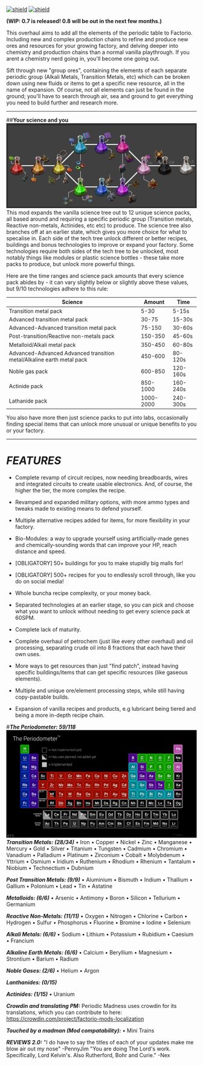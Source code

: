 [![shield](https://img.shields.io/badge/Ko--fi-Donate%20-ff0000?logo=kofi&logoColor=ffffff)](https://ko-fi.com/blackatm38526)
[![shield](https://img.shields.io/badge/dynamic/json?color=orange&label=Factorio&query=downloads_count&suffix=%20downloads&url=https%3A%2F%2Fmods.factorio.com%2Fapi%2Fmods%2Fperiodic-madness)](https://mods.factorio.com/mod/periodic-madness)


**(WIP: 0.7 is released! 0.8 will be out in the next few months.)**

This overhaul aims to add all the elements of the periodic table to Factorio. Including new and complex production chains to refine and produce new ores and resources for your growing factory, and delving deeper into chemistry and production chains than a normal vanilla playthrough. If you arent a chemistry nerd going in, you'll become one going out.

Sift through new "group ores", containing the elements of each separate periodic group (Alkali Metals, Transition Metals, etc) which can be broken down using new fluids or items to get a specific new resource, all in the name of expansion. Of course, not all elements can just be found in the ground; you'll have to search through air, sea and ground to get everything you need to build further and research more.
*  * *
##**Your science and you**
![Science and You](gallery/science-and-you.png)
This mod expands the vanilla science tree out to 12 unique science packs, all based around and requiring a specific periodic group (Transition metals, Reactive non-metals, Actinides, etc etc) to produce. The science tree also branches off at an earlier state, which gives you more choice for what to specalise in. Each side of the tech tree unlock different or better recipes, buildings and bonus technologies to improve or expand your factory.
Some technologies require both sides of the tech tree to be unlocked, most notably things like modules or plastic science bottles - these take more packs to produce, but unlock more powerful things.

Here are the time ranges and science pack amounts that every science pack abides by - it can vary slightly below or slightly above these values, but 9/10 technologies adhere to this rule:

| Science | Amount | Time |
| ------- | ------ | ---- |
| Transition metal pack | 5-30 | 5-15s |
| Advanced transition metal pack | 30-75 | 15-30s |
| Advanced-Advanced transition metal pack | 75-150 | 30-60s |
| Post-transition/Reactive non-metals pack | 150-350 | 45-60s |
| Metalloid/Alkali metal pack | 350-450 | 60-80s |
| Advanced-Advanced Advanced transition metal/Alkaline earth metal pack | 450-600 | 80-120s |
| Noble gas pack | 600-850 | 120-160s |
| Actinide pack | 850-1000 | 160-240s |
| Lathanide pack | 1000-2000 | 240-300s |

You also have more then just science packs to put into labs, occasionally finding special items that can unlock more unusual or unique benefits to you or your factory.

* * *
# ***FEATURES***

* Complete revamp of circuit recipes, now needing breadboards, wires and integrated circuits to create usable electronics. And, of course, the higher the tier, the more complex the recipe.

* Revamped and expanded military options, with more ammo types and tweaks made to existing means to defend yourself.

* Multiple alternative recipes added for items, for more flexibility in your factory. 

* Bio-Modules: a way to upgrade yourself using artificially-made genes and chemically-sounding words that can improve your HP, reach distance and speed.

* [OBLIGATORY] 50+ buildings for you to make stupidly big malls for!

* [OBLIGATORY]  500+ recipes for you to endlessly scroll through, like you do on social media!

* Whole buncha recipe complexity, or your money back.

* Separated technologies at an earlier stage, so you can pick and choose what you want to unlock without needing to get every science pack at 60SPM.

* Complete lack of maturity.

* Complete overhaul of petrochem (just like every other overhaul) and oil processing, separating crude oil into 8 fractions that each have their own uses.

* More ways to get resources than just "find patch", instead having specific buildings/items that can get specific resources (like gaseous elements).

* Multiple and unique ore/element processing steps, while still having copy-pastable builds.

* Expansion of vanilla recipes and products, e.g lubricant being tiered and being a more in-depth recipe chain.


#***The Periodometer: 59/118***
![The Periodometer](gallery/periodometer.png)
***Transition Metals: (28/34)***
• Iron
• Copper
• Nickel
• Zinc
• Manganese
• Mercury
• Gold 
• Silver
• Titanium 
• Tungsten
• Cadmium 
• Chromium
• Vanadium
• Palladium
• Platinum
• Zirconium
• Cobalt
• Molybdenum
• Yttrium
• Osmium
• Iridium
• Ruthenium
• Rhodium
• Rhenium
• Tantalum
• Niobium
• Technectium
• Dubnium

***Post Transition Metals: (9/9)***
• Aluminium 
• Bismuth
• Indium
• Thallium
• Gallium
• Polonium
• Lead
• Tin
• Astatine

***Metalloids: (6/6)***
• Arsenic
• Antimony
• Boron
• Silicon
• Tellurium
• Germanium

***Reactive Non-Metals: (11/11)***
• Oxygen
• Nitrogen
• Chlorine
• Carbon
• Hydrogen
• Sulfur
• Phosphorus
• Fluorine
• Bromine
• Iodine
• Selenium

***Alkali Metals: (6/6)***
• Sodium
• Lithium
• Potassium
• Rubidium
• Caesium
• Francium

***Alkaline Earth Metals: (6/6)***
• Calcium
• Beryllium
• Magnesium
• Strontium
• Barium
• Radium

***Noble Gases: (2/6)***
• Helium
• Argon

***Lanthanides: (0/15)***

***Actinides: (1/15)***
• Uranium

***Crowdin and translating PM:***
Periodic Madness uses crowdin for its translations, which you can contribute to here: https://crowdin.com/project/factorio-mods-localization

***Touched by a madman (Mod compatability):***
• Mini Trains


***REVIEWS 2.0:***
"I do have to say the titles of each of your updates make me blow air out my nose" -PennyJim
"You are doing The Lord's work. Specifically, Lord Kelvin's. Also Rutherford, Bohr and Curie." -Nex